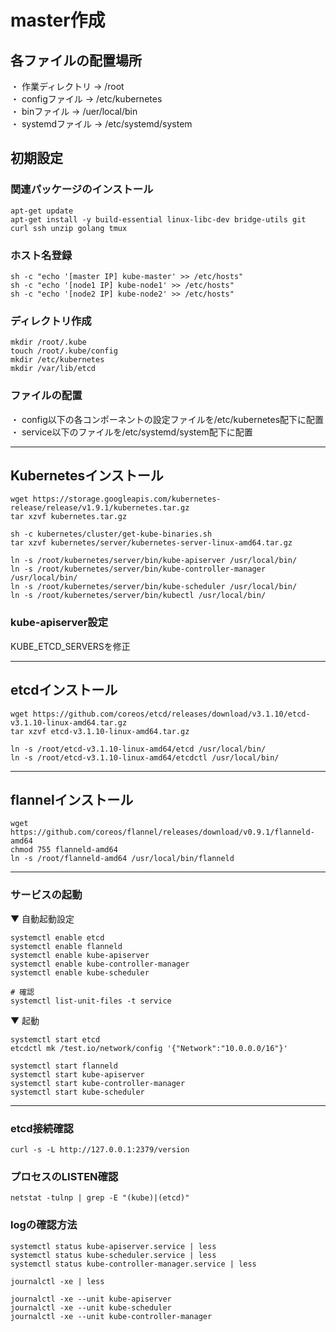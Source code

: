 # master作成

## 各ファイルの配置場所
・ 作業ディレクトリ -> /root <br />
・ configファイル -> /etc/kubernetes <br />
・ binファイル -> /uer/local/bin <br />
・ systemdファイル -> /etc/systemd/system <br />

## 初期設定

### 関連パッケージのインストール
```
apt-get update
apt-get install -y build-essential linux-libc-dev bridge-utils git curl ssh unzip golang tmux
```

### ホスト名登録
```
sh -c "echo '[master IP] kube-master' >> /etc/hosts"
sh -c "echo '[node1 IP] kube-node1' >> /etc/hosts"
sh -c "echo '[node2 IP] kube-node2' >> /etc/hosts"
```

### ディレクトリ作成
```
mkdir /root/.kube
touch /root/.kube/config
mkdir /etc/kubernetes
mkdir /var/lib/etcd
```

### ファイルの配置
・ config以下の各コンポーネントの設定ファイルを/etc/kubernetes配下に配置 <br />
・ service以下のファイルを/etc/systemd/system配下に配置

---

## Kubernetesインストール
```
wget https://storage.googleapis.com/kubernetes-release/release/v1.9.1/kubernetes.tar.gz
tar xzvf kubernetes.tar.gz

sh -c kubernetes/cluster/get-kube-binaries.sh
tar xzvf kubernetes/server/kubernetes-server-linux-amd64.tar.gz

ln -s /root/kubernetes/server/bin/kube-apiserver /usr/local/bin/
ln -s /root/kubernetes/server/bin/kube-controller-manager /usr/local/bin/
ln -s /root/kubernetes/server/bin/kube-scheduler /usr/local/bin/
ln -s /root/kubernetes/server/bin/kubectl /usr/local/bin/
```

### kube-apiserver設定
KUBE_ETCD_SERVERSを修正


---

## etcdインストール
```
wget https://github.com/coreos/etcd/releases/download/v3.1.10/etcd-v3.1.10-linux-amd64.tar.gz
tar xzvf etcd-v3.1.10-linux-amd64.tar.gz

ln -s /root/etcd-v3.1.10-linux-amd64/etcd /usr/local/bin/
ln -s /root/etcd-v3.1.10-linux-amd64/etcdctl /usr/local/bin/
```

---

## flannelインストール
```
wget https://github.com/coreos/flannel/releases/download/v0.9.1/flanneld-amd64
chmod 755 flanneld-amd64
ln -s /root/flanneld-amd64 /usr/local/bin/flanneld
```

---

### サービスの起動

▼ 自動起動設定
```
systemctl enable etcd
systemctl enable flanneld
systemctl enable kube-apiserver
systemctl enable kube-controller-manager
systemctl enable kube-scheduler

# 確認
systemctl list-unit-files -t service
```

▼ 起動
```
systemctl start etcd
etcdctl mk /test.io/network/config '{"Network":"10.0.0.0/16"}'

systemctl start flanneld
systemctl start kube-apiserver
systemctl start kube-controller-manager
systemctl start kube-scheduler
```

---

### etcd接続確認
```
curl -s -L http://127.0.0.1:2379/version
```

### プロセスのLISTEN確認
```
netstat -tulnp | grep -E "(kube)|(etcd)"
```

### logの確認方法
```
systemctl status kube-apiserver.service | less
systemctl status kube-scheduler.service | less
systemctl status kube-controller-manager.service | less

journalctl -xe | less

journalctl -xe --unit kube-apiserver
journalctl -xe --unit kube-scheduler
journalctl -xe --unit kube-controller-manager
```

